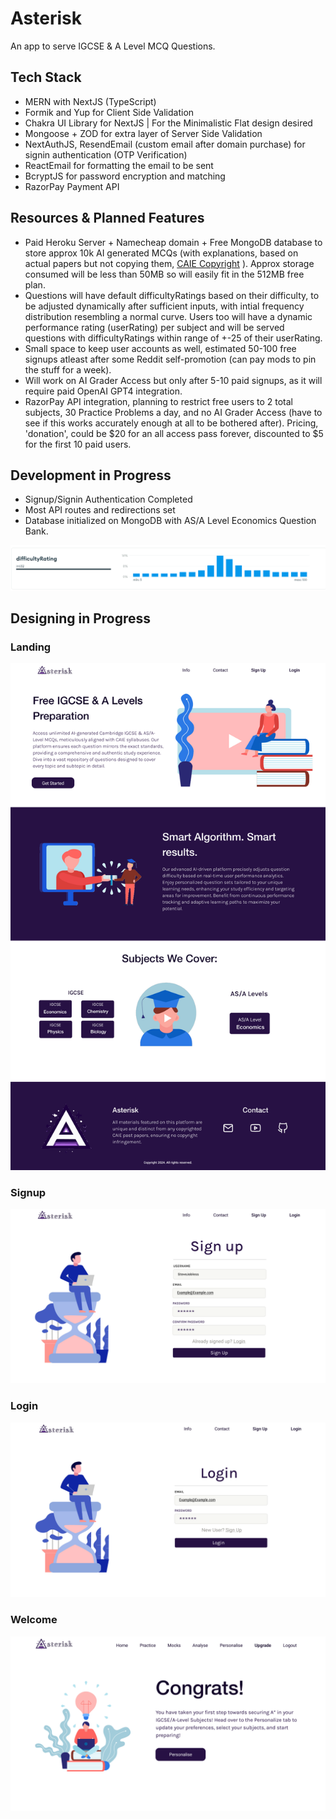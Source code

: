 # Asterisk

An app to serve IGCSE & A Level MCQ Questions.

## Tech Stack

- MERN with NextJS (TypeScript)
- Formik and Yup for Client Side Validation
- Chakra UI Library for NextJS | For the Minimalistic Flat design desired
- Mongoose + ZOD for extra layer of Server Side Validation
- NextAuthJS, ResendEmail (custom email after domain purchase) for signin authentication (OTP Verification)
- ReactEmail for formatting the email to be sent
- BcryptJS for password encryption and matching
- RazorPay Payment API

## Resources & Planned Features

- Paid Heroku Server + Namecheap domain + Free MongoDB database to store approx 10k AI generated MCQs (with explanations, based on actual papers but not copying them, [CAIE Copyright](https://view.officeapps.live.com/op/view.aspx?src=https%3A%2F%2Fwww.cambridgeinternational.org%2FImages%2F114147-application-copyright-guidance.docx&wdOrigin=BROWSELINK) ). Approx storage consumed will be less than 50MB so will easily fit in the 512MB free plan.
- Questions will have default difficultyRatings based on their difficulty, to be adjusted dynamically after sufficient inputs, with intial frequency distribution resembling a normal curve. Users too will have a dynamic performance rating (userRating) per subject and will be served questions with difficultyRatings within range of +-25 of their userRating.
- Small space to keep user accounts as well, estimated 50-100 free signups atleast after some Reddit self-promotion (can pay mods to pin the stuff for a week).
- Will work on AI Grader Access but only after 5-10 paid signups, as it will require paid OpenAI GPT4 integration.
- RazorPay API integration, planning to restrict free users to 2 total subjects, 30 Practice Problems a day, and no AI Grader Access (have to see if this works accurately enough at all to be bothered after). Pricing, 'donation', could be $20 for an all access pass forever, discounted to $5 for the first 10 paid users.

## Development in Progress

- Signup/Signin Authentication Completed
- Most API routes and redirections set
- Database initialized on MongoDB with AS/A Level Economics Question Bank.

![Difficulty Rating](public/Images/normalCurve.png)

## Designing in Progress

### Landing

![Landing](public/Images/info.png)

### Signup

![Signup](public/Images/signup.png)

### Login

![Login](public/Images/login.png)

### Welcome

![Welcome](public/Images/welcome.png)
